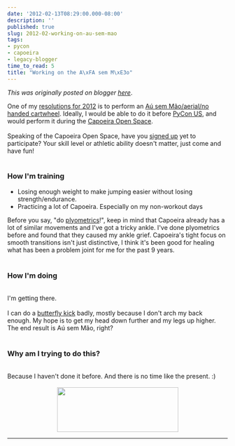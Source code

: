 ```yaml
---
date: '2012-02-13T08:29:00.000-08:00'
description: ''
published: true
slug: 2012-02-working-on-au-sem-mao
tags:
- pycon
- capoeira
- legacy-blogger
time_to_read: 5
title: "Working on the A\xFA sem M\xE3o"
---
```


*This was originally posted on blogger [here](https://pydanny.blogspot.com/2012/02/working-on-au-sem-mao.html)*.

One of my <a href="http://pydanny.blogspot.com/2011/12/resolutions-for-2012.html">resolutions for 2012</a> is to perform an <a href="http://en.wikipedia.org/wiki/Aerial_cartwheel">Aú sem Mão/aerial/no handed cartwheel</a>. Ideally, I would be able to do it before <a href="http://us.pycon.org">PyCon US</a>, and would perform it during the <a href="https://us.pycon.org/2012/community/openspaces/capoeira/">Capoeira Open Space</a>.<br /><br />Speaking of the Capoeira Open Space, have you <a href="http://bit.ly/pycon-capoeira">signed up</a> yet to participate? Your skill level or athletic ability doesn't matter, just come and have fun!<br /><br /><h3>How I'm training</h3><ul><li>Losing enough weight to make jumping easier without losing strength/endurance.</li><li>Practicing a lot of Capoeira. Especially on my non-workout days</li></ul>Before you say, "do <a href="http://en.wikipedia.org/wiki/Plyometrics">plyometrics</a>!", keep in mind that Capoeira already has a lot of similar movements and I've got a tricky ankle. I've done plyometrics before and found that they caused my ankle grief. Capoeira's tight focus on smooth transitions isn't just distinctive, I think it's been good for healing what has been a problem joint for me for the past 9 years.<br /><br /><h3>How I'm doing</h3><br />I'm getting there.<br /><br />I can do a <a href="http://en.wikipedia.org/wiki/Butterfly_kick">butterfly kick</a> badly, mostly because I don't arch my back enough. My hope is to get my head down further and my legs up higher. The end result is Aú sem Mão, right?<br /><br /><h3>Why am I trying to do this?</h3><br />Because I haven't done it before. And there is no time like the present. :)<br /><br /><div class="separator" style="clear: both; text-align: center;"><a href="https://us.pycon.org/2012/" style="margin-left: 1em; margin-right: 1em;"><img border="0" height="102" src="http://1.bp.blogspot.com/-fa4jnLXs1so/TniyemLkoiI/AAAAAAAAAqo/LjZqklTFBXk/s400/pycon2012.png" width="277" /></a></div>

---

